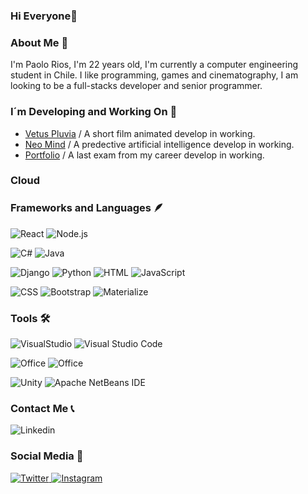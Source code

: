 ### Hi Everyone👋

### About Me 🦝

I'm Paolo Rios, I'm 22 years old, I'm currently a computer engineering student in Chile. I like programming, games and cinematography, I am looking to be a full-stacks developer and senior programmer.

### I´m Developing and Working On 🧩

- [Vetus Pluvia](https://github.com/CapitanCrauZ/VETUS-PLUVIA) / A short film animated develop in working.
- [Neo Mind](https://github.com/CapitanCrauZ/NEO-MIND-PREDECTIVE-AI) / A predective artificial intelligence develop in working.
- [Portfolio](https://github.com/CapitanCrauZ/PORTFOLIO) / A last exam from my career develop in working.

### Cloud



### Frameworks and Languages 🪶

<p align="left">
  <img alt="React" src="https://img.shields.io/badge/react-%2320232a.svg?style=for-the-badge&logo=react&logoColor=%2361DAFB"/>
  <img alt="Node.js" src="https://img.shields.io/badge/Node.js-68A063?style=for-the-badge&logo=node.js&logoColor=white"/>
</p>
 
<p align="left">
  <img alt="C#" src="https://img.shields.io/badge/C%20sharp-800080?style=for-the-badge&logo=C#&logoColor=white"/>
  <img alt="Java" src="https://img.shields.io/badge/Java-ED8B00?style=for-the-badge&logo=java&logoColor=white"/>
</p>

<p align="left">
  <img alt="Django" src="https://img.shields.io/badge/Django-0C4B33?style=for-the-badge&logo=django&logoColor=white"/>
  <img alt="Python" src="https://img.shields.io/badge/Python-3776ab?style=for-the-badge&logo=python&logoColor=yellow"/>
  <img alt="HTML" src="https://img.shields.io/badge/HTML5-E34F26?style=for-the-badge&logo=html5&logoColor=white"/>
  <img alt="JavaScript" src="https://img.shields.io/badge/JavaScript-323330?style=for-the-badge&logo=javascript&logoColor=F7DF1E"/>
</p>

<p align="left">
  <img alt="CSS" src="https://img.shields.io/badge/CSS3-1572B6?style=for-the-badge&logo=css3&logoColor=white" />
  <img alt="Bootstrap" src="https://img.shields.io/badge/Bootstrap-563D7C?style=for-the-badge&logo=bootstrap&logoColor=white"/>
  <img alt="Materialize" src="https://img.shields.io/badge/Materialize-A9225C?style=for-the-badge&logo=material%20design&logoColor=white"/>
</p>

### Tools 🛠

<p align="left">
  <img alt="VisualStudio" src="https://img.shields.io/badge/Visual%20Studio-9F2B68?style=for-the-badge&logo=Visual%20Studio&logoColor=white"/>
  <img alt="Visual Studio Code" src="https://img.shields.io/badge/VS%20Code-0077B5?style=for-the-badge&logo=Visual%20Studio%20Code&logoColor=white"/>
</p>

<p align="left">
  <img alt="Office" src="https://img.shields.io/badge/Office-D83B01?style=for-the-badge&logo=microsoft-office&logoColor=white"/>
  <img alt="Office" src="https://img.shields.io/badge/Google%20Colab-525252?style=for-the-badge&logo=google-colab&logoColor=orange"/>
</p>
  
<p align="left">
  <img alt="Unity" src="https://img.shields.io/badge/Unity-0077B5?style=for-the-badge&logo=Unity&logoColor=white"/>
  <img alt="Apache NetBeans IDE" src="https://img.shields.io/badge/Apache%20NetBeans%20IDE-A5915F?style=for-the-badge&logo=Apache%20NetBeans%20IDE&logoColor=white"/>
</p>

### Contact Me 📞

<p align="left"
  <a href="https://www.linkedin.com/in/paolo-rios-a0349a213/">
    <img alt="Linkedin" src="https://img.shields.io/badge/LinkedIn-0077B5?style=for-the-badge&logo=linkedin&logoColor=white"/>
  </a>
</p>
                                                                                                                            
### Social Media 👾

<p align="left">
  <a href="https://twitter.com/CapitanCrauZ">
    <img alt="Twitter" src="https://img.shields.io/badge/Twitter-1DA1F2?style=for-the-badge&logo=twitter&logoColor=white"/>
  </a>
  <a href="https://www.instagram.com/crauzthequizzical/">
    <img alt="Instagram" src="https://img.shields.io/badge/Instagram-E4405F?style=for-the-badge&logo=instagram&logoColor=white"/>
  </a>
</p>  



